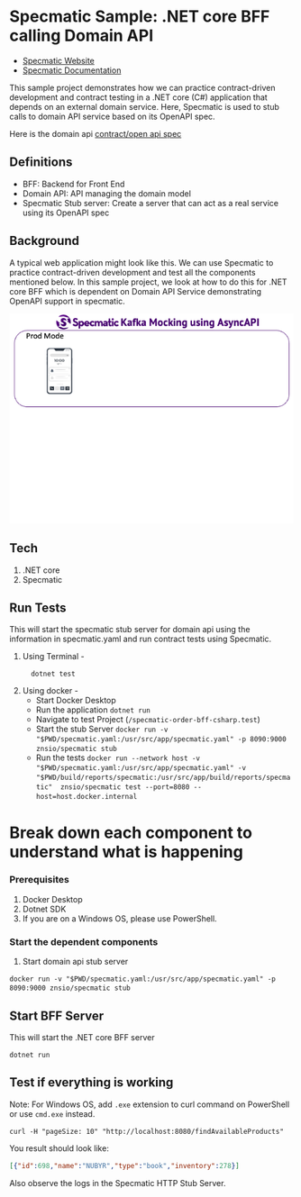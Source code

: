 # Specmatic Sample: .NET core BFF calling Domain API

* [Specmatic Website](https://specmatic.io)
* [Specmatic Documentation](https://specmatic.io/documentation.html)

This sample project demonstrates how we can practice contract-driven development and contract testing in a .NET core (C#) application that depends on an external domain service. Here, Specmatic is used to stub calls to domain API service based on its OpenAPI spec.

Here is the domain api [contract/open api spec](https://github.com/znsio/specmatic-order-contracts/blob/main/io/specmatic/examples/store/openapi/api_order_v3.yaml)

## Definitions
* BFF: Backend for Front End
* Domain API: API managing the domain model
* Specmatic Stub server: Create a server that can act as a real service using its OpenAPI spec

## Background
A typical web application might look like this. We can use Specmatic to practice contract-driven development and test all the components mentioned below. In this sample project, we look at how to do this for .NET core BFF which is dependent on Domain API Service demonstrating OpenAPI support in specmatic.

![HTML client talks to client API which talks to backend API](assets/specmatic-order-bff-architecture.gif)

## Tech
1. .NET core
2. Specmatic

## Run Tests

This will start the specmatic stub server for domain api using the information in specmatic.yaml and run contract tests using Specmatic.
1. Using Terminal -
   ```shell
     dotnet test
   ```
2. Using docker -
    - Start Docker Desktop
    - Run the application `dotnet run`
    - Navigate to test Project (`/specmatic-order-bff-csharp.test`)
    - Start the stub Server `docker run -v "$PWD/specmatic.yaml:/usr/src/app/specmatic.yaml" -p 8090:9000 znsio/specmatic stub`
    - Run the tests `docker run --network host -v "$PWD/specmatic.yaml:/usr/src/app/specmatic.yaml" -v "$PWD/build/reports/specmatic:/usr/src/app/build/reports/specmatic"  znsio/specmatic test --port=8080 --host=host.docker.internal`

# Break down each component to understand what is happening

### Prerequisites

1. Docker Desktop
2. Dotnet SDK
3. If you are on a Windows OS, please use PowerShell.

### Start the dependent components

1. Start domain api stub server

```shell
docker run -v "$PWD/specmatic.yaml:/usr/src/app/specmatic.yaml" -p 8090:9000 znsio/specmatic stub
```

## Start BFF Server
This will start the .NET core BFF server
```shell
dotnet run
```

## Test if everything is working

Note: For Windows OS, add `.exe` extension to curl command on PowerShell or use `cmd.exe` instead.

```shell
curl -H "pageSize: 10" "http://localhost:8080/findAvailableProducts"
```

You result should look like:
```json
[{"id":698,"name":"NUBYR","type":"book","inventory":278}]
```

Also observe the logs in the Specmatic HTTP Stub Server.
